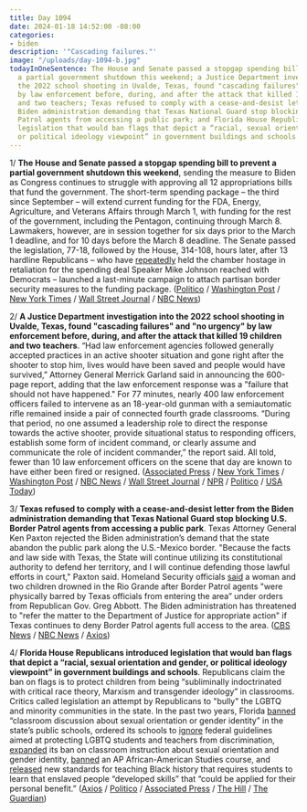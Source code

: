 ```yaml
---
title: Day 1094
date: 2024-01-18 14:52:00 -08:00
categories:
- biden
description: '"Cascading failures."'
image: "/uploads/day-1094-b.jpg"
todayInOneSentence: The House and Senate passed a stopgap spending bill to prevent
  a partial government shutdown this weekend; a Justice Department investigation into
  the 2022 school shooting in Uvalde, Texas, found "cascading failures" and "no urgency"
  by law enforcement before, during, and after the attack that killed 19 children
  and two teachers; Texas refused to comply with a cease-and-desist letter from the
  Biden administration demanding that Texas National Guard stop blocking U.S. Border
  Patrol agents from accessing a public park; and Florida House Republicans introduced
  legislation that would ban flags that depict a “racial, sexual orientation and gender,
  or political ideology viewpoint” in government buildings and schools.
---
```


1/ **The House and Senate passed a stopgap spending bill to prevent a partial government shutdown this weekend**, sending the measure to Biden as Congress continues to struggle with approving all 12 appropriations bills that fund the government. The short-term spending package – the third since September – will extend current funding for the FDA, Energy, Agriculture, and Veterans Affairs through March 1, with funding for the rest of the government, including the Pentagon, continuing through March 8. Lawmakers, however, are in session together for six days prior to the March 1 deadline, and for 10 days before the March 8 deadline. The Senate passed the legislation, 77-18, followed by the House, 314-108, hours later, after 13 hardline Republicans – who have [repeatedly](https://whatthefuckjusthappenedtoday.com/2024/01/11/day-1087/#3-the-house-freedom-caucus-continued) held the chamber hostage in retaliation for the spending deal Speaker Mike Johnson reached with Democrats – launched a last-minute campaign to attach partisan border security measures to the funding package. ([Politico](https://www.politico.com/news/2024/01/18/senate-passes-funding-patch-00136326) / [Washington Post](https://www.washingtonpost.com/business/2024/01/18/government-shutdown-bill-senate-house/) / [New York Times](https://www.nytimes.com/2024/01/18/us/politics/senate-spending-bill.html) / [Wall Street Journal](https://www.wsj.com/politics/senate-house-cr-spending-deal-government-shutdown-4bebb74a?mod=hp_lead_pos1) / [NBC News](https://www.nbcnews.com/politics/congress/congress-vote-prevent-government-shutdown-one-day-deadline-rcna134368))

2/ **A Justice Department investigation into the 2022 school shooting in Uvalde, Texas, found "cascading failures" and "no urgency" by law enforcement before, during, and after the attack that killed 19 children and two teachers**. “Had law enforcement agencies followed generally accepted practices in an active shooter situation and gone right after the shooter to stop him, lives would have been saved and people would have survived,” Attorney General Merrick Garland said in announcing the 600-page report, adding that the law enforcement response was a "failure that should not have happened." For 77 minutes, nearly 400 law enforcement officers failed to intervene as an 18-year-old gunman with a semiautomatic rifle remained inside a pair of connected fourth grade classrooms. “During that period, no one assumed a leadership role to direct the response towards the active shooter, provide situational status to responding officers, establish some form of incident command, or clearly assume and communicate the role of incident commander,” the report said. All told, fewer than 10 law enforcement officers on the scene that day are known to have either been fired or resigned. ([Associated Press](https://apnews.com/article/uvalde-school-shooting-justice-department-report-police-16b59efa5c5015d685d917c3f0f26256) / [New York Times](https://www.nytimes.com/2024/01/18/us/uvalde-school-shooting-report-doj.html) / [Washington Post](https://www.washingtonpost.com/national-security/2024/01/18/uvalde-school-shooting-doj-report/) / [NBC News](https://www.nbcnews.com/news/latino/uvalde-report-doj-texas-mass-shooting-rcna134181) / [Wall Street Journal](https://www.wsj.com/us-news/uvalde-massacre-response-failed-at-every-point-says-new-federal-report-d3208cc7?mod=hp_lead_pos2) / [NPR](https://www.npr.org/2024/01/18/1225340219/uvalde-report) / [Politico](https://www.politico.com/news/2024/01/18/justice-department-report-uvalde-texas-shooting-00136329) / [USA Today](https://www.usatoday.com/story/news/nation/2024/01/18/uvalde-school-shooting-report-released-justice-department/72267666007/))

3/ **Texas refused to comply with a cease-and-desist letter from the Biden administration demanding that Texas National Guard stop blocking U.S. Border Patrol agents from accessing a public park**. Texas Attorney General Ken Paxton rejected the Biden administration’s demand that the state abandon the public park along the U.S.-Mexico border. "Because the facts and law side with Texas, the State will continue utilizing its constitutional authority to defend her territory, and I will continue defending those lawful efforts in court," Paxton said. Homeland Security officials [said](https://whatthefuckjusthappenedtoday.com/2024/01/16/day-1092/#5-the-biden-administration-demanded) a woman and two children drowned in the Rio Grande after Border Patrol agents "were physically barred by Texas officials from entering the area” under orders from Republican Gov. Greg Abbott. The Biden administration has threatened to "refer the matter to the Department of Justice for appropriate action" if Texas continues to deny Border Patrol agents full access to the area. ([CBS News](https://www.cbsnews.com/news/texas-border-us-mexico-ken-paxton-attorney-general/) / [NBC News](https://www.nbcnews.com/politics/immigration/texas-refuses-comply-biden-administrations-cease-desist-letter-border-rcna134423) / [Axios](https://www.axios.com/2024/01/18/texas-border-us-mexico-ken-paxton-biden-administration))

4/ **Florida House Republicans introduced legislation that would ban flags that depict a “racial, sexual orientation and gender, or political ideology viewpoint” in government buildings and schools**. Republicans claim the ban on flags is to protect children from being “subliminally indoctrinated with critical race theory, Marxism and transgender ideology” in classrooms. Critics called legislation an attempt by Republicans to "bully" the LGBTQ and minority communities in the state. In the past two years, Florida [banned](https://whatthefuckjusthappenedtoday.com/2022/03/28/day-433/#6-florida-gov-ron-desantis-signed-th) “classroom discussion about sexual orientation or gender identity” in the state’s public schools, ordered its schools to [ignore](https://whatthefuckjusthappenedtoday.com/2022/08/02/day-560/#5-florida-ordered-its-schools-to-ign) federal guidelines aimed at protecting LGBTQ students and teachers from discrimination, [expanded](https://whatthefuckjusthappenedtoday.com/2023/04/19/day-820/#3-the-florida-board-of-education-exp) its ban on classroom instruction about sexual orientation and gender identity, [banned](https://whatthefuckjusthappenedtoday.com/2023/01/18/day-729/#3-florida-gov-ron-desantis-rejected) an AP African-American Studies course, and [released](https://whatthefuckjusthappenedtoday.com/2023/07/20/day-912/#5-the-florida-board-of-education-app) new standards for teaching Black history that requires students to learn that enslaved people “developed skills” that “could be applied for their personal benefit.” ([Axios](https://www.axios.com/2024/01/17/florida-pride-flags-bill-lgbtq) / [Politico](https://www.politico.com/news/2024/01/17/florida-republicans-target-flags-in-schools-lgbtq-blm-and-maga-00136091) / [Associated Press](https://apnews.com/article/lgbtq-desantis-florida-goverment-cb504dfe7d344dfb0bc9a54cfc157b4b) / [The Hill](https://thehill.com/homenews/state-watch/4415582-florida-bill-ban-pride-flags-schools-government-buildings/) / [The Guardian](https://www.theguardian.com/us-news/2024/jan/18/bill-ban-pride-flags-florida))